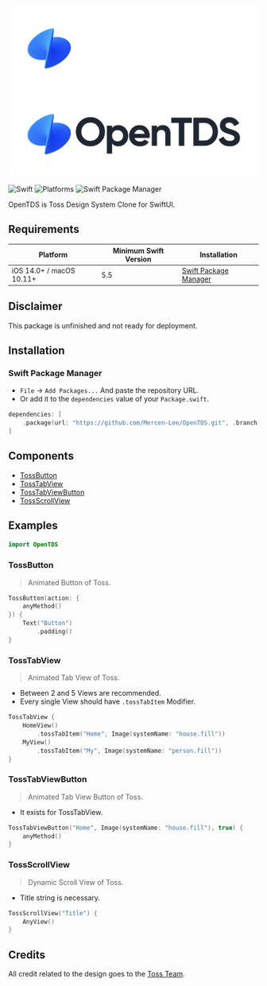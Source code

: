 ![OpenTDS](https://raw.githubusercontent.com/Mercen-Lee/OpenTDS/main/Resources/OpenTDSLogoDark.png#gh-dark-mode-only)
![OpenTDS](https://raw.githubusercontent.com/Mercen-Lee/OpenTDS/main/Resources/OpenTDSLogoLight.png#gh-light-mode-only)

![Swift](https://img.shields.io/badge/Swift-5.5_5.6_5.7_5.8-Orange?style=flat-square)
![Platforms](https://img.shields.io/badge/Platforms-macOS_iOS-yellowgreen?style=flat-square)
![Swift Package Manager](https://img.shields.io/badge/Swift_Package_Manager-compatible-orange?style=flat-square)

OpenTDS is Toss Design System Clone for SwiftUI.

## Requirements
| Platform | Minimum Swift Version | Installation |
| --- | --- | --- |
| iOS 14.0+ / macOS 10.11+ | 5.5 | [Swift Package Manager](#swift-package-manager) |

## Disclaimer
This package is unfinished and not ready for deployment.

## Installation
### Swift Package Manager
- `File` -> `Add Packages...` And paste the repository URL.
- Or add it to the `dependencies` value of your `Package.swift`.
```swift
dependencies: [
    .package(url: "https://github.com/Mercen-Lee/OpenTDS.git", .branch("main"))
]
```

## Components
- [TossButton](#tossbutton)
- [TossTabView](#tosstabview)
- [TossTabViewButton](#tosstabviewbutton)
- [TossScrollView](#tossscrollview)
  
## Examples
```swift
import OpenTDS
```

### TossButton
> Animated Button of Toss.
```swift
TossButton(action: {
    anyMethod()
}) {
    Text("Button")
        .padding()
}
```

### TossTabView
> Animated Tab View of Toss.
- Between 2 and 5 Views are recommended.
- Every single View should have `.tossTabItem` Modifier.
```swift
TossTabView {
    HomeView()
        .tossTabItem("Home", Image(systemName: "house.fill"))
    MyView()
        .tossTabItem("My", Image(systemName: "person.fill"))
}
```

### TossTabViewButton
> Animated Tab View Button of Toss.
- It exists for TossTabView.
```swift
TossTabViewButton("Home", Image(systemName: "house.fill"), true) {
    anyMethod()
}
```

### TossScrollView
> Dynamic Scroll View of Toss.
- Title string is necessary.
```swift
TossScrollView("Title") {
    AnyView()
}
```

## Credits
All credit related to the design goes to the [Toss Team](https://toss.im/team).
